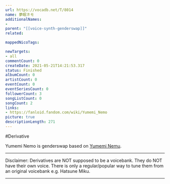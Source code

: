 ```yaml
---
url: https://vocadb.net/T/8014
name: 夢眠ネモ
additionalNames: 
- 
parent: "[[voice-synth-genderswap]]"
related:

mappedNicoTags:

newTargets:
- all
commentCount: 0
createDate: 2021-05-21T14:21:53.317
status: Finished
albumCount: 0
artistCount: 0
eventCount: 0
eventSeriesCount: 0
followerCount: 3
songListCount: 0
songCount: 2
links: 
- https://fanloid.fandom.com/wiki/Yumemi_Nemo
picture: true
descriptionLength: 271
---
```


#Derivative

Yumemi Nemo is genderswap based on [Yumemi Nemu](https://vocadb.net/Ar/56153).
___
Disclaimer:
Derivatives are NOT supposed to be a voicebank. They do NOT have their own voice. There is only a regular/popular way to tune them from an original voicebank e.g. Hatsune Miku.

---

